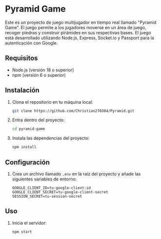 
# Pyramid Game

Este es un proyecto de juego multijugador en tiempo real llamado "Pyramid Game". El juego permite a los jugadores moverse en un área de juego, recoger piedras y construir pirámides en sus respectivas bases. El juego está desarrollado utilizando Node.js, Express, Socket.io y Passport para la autenticación con Google.

## Requisitos

- Node.js (versión 18 o superior)
- npm (versión 6 o superior)

## Instalación

1. Clona el repositorio en tu máquina local:

    ```bash
    git clone https://github.com/Christian270304/Pyramid.git
    ```
2. Entra dentro del proyecto:
    ```bash
   cd pyramid-game
    ```
3. Instala las dependencias del proyecto:
    ```bash
   npm install
    ```

## Configuración
1. Crea un archivo llamado `.env` en la raíz del proyecto y añade las siguientes variables de entorno:
    ```env
    GOOGLE_CLIENT_ID=tu-google-client-id
    GOOGLE_CLIENT_SECRET=tu-google-client-secret
    SESSION_SECRET=tu-session-secret
    ```
## Uso
1. Inicia el servidor:
    ```bash
    npm start
    ```

